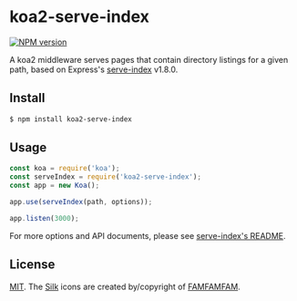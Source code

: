 # koa2-serve-index

[![NPM version][npm-img]][npm-url]

  A koa2 middleware serves pages that contain directory listings for a given path, based on Express's [serve-index] v1.8.0.

## Install

```sh
$ npm install koa2-serve-index
```

## Usage

```js
const koa = require('koa');
const serveIndex = require('koa2-serve-index');
const app = new Koa();

app.use(serveIndex(path, options));

app.listen(3000);
```

For more options and API documents, please see [serve-index's README].

## License

[MIT](LICENSE). The [Silk](http://www.famfamfam.com/lab/icons/silk/) icons
are created by/copyright of [FAMFAMFAM](http://www.famfamfam.com/).

[npm-img]: https://img.shields.io/npm/v/koa2-serve-index.svg?style=flat-square
[npm-url]: https://npmjs.org/package/koa2-serve-index
[serve-index]: https://github.com/expressjs/serve-index
[serve-index's README]: https://github.com/expressjs/serve-index#serve-index
